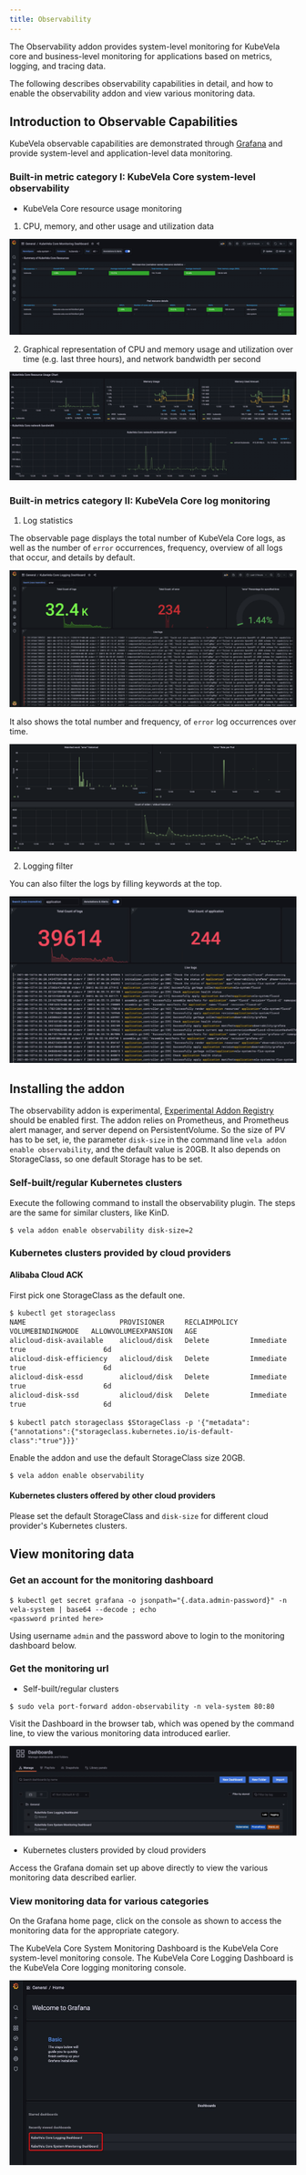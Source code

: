 ```yaml
---
title: Observability
---
```


The Observability addon provides system-level monitoring for KubeVela core and business-level monitoring for applications
based on metrics, logging, and tracing data.

The following describes observability capabilities in detail, and how to enable the observability addon and view various
monitoring data.

## Introduction to Observable Capabilities

KubeVela observable capabilities are demonstrated through [Grafana](https://grafana.com/) and provide system-level and
application-level data monitoring.

### Built-in metric category I: KubeVela Core system-level observability

- KubeVela Core resource usage monitoring

1) CPU, memory, and other usage and utilization data

![](../../resources/observability-system-level-summary-of-source-usages.png)

2) Graphical representation of CPU and memory usage and utilization over time (e.g. last three hours), and network bandwidth per second

![](../../resources/observability-system-level-summary-of-source-usages-chart.png)

### Built-in metrics category II: KubeVela Core log monitoring

1) Log statistics

The observable page displays the total number of KubeVela Core logs, as well as the number of `error` occurrences, frequency,
overview of all logs that occur, and details by default.

![](../../resources/observability-system-level-logging-statistics.png)

It also shows the total number and frequency, of `error` log occurrences over time.

![](../../resources/observability-system-level-logging-statistics2.png)

2) Logging filter

You can also filter the logs by filling keywords at the top.

![](../../resources/observability-system-level-logging-search.png)

## Installing the addon

The observability addon is experimental, [Experimental Addon Registry](../addon/intro.md) should be enabled first. The
addon relies on Prometheus, and Prometheus alert manager, and server depend on PersistentVolume. So the size of PV has to be
set, ie, the parameter `disk-size` in the command line `vela addon enable observability`, and the default value is 20GB.
It also depends on StorageClass, so one default Storage has to be set.

### Self-built/regular Kubernetes clusters

Execute the following command to install the observability plugin. The steps are the same for similar clusters, like KinD.

```shell
$ vela addon enable observability disk-size=2
```

### Kubernetes clusters provided by cloud providers

#### Alibaba Cloud ACK

First pick one StorageClass as the default one.

```shell
$ kubectl get storageclass
NAME                       PROVISIONER     RECLAIMPOLICY   VOLUMEBINDINGMODE   ALLOWVOLUMEEXPANSION   AGE
alicloud-disk-available    alicloud/disk   Delete          Immediate           true                   6d
alicloud-disk-efficiency   alicloud/disk   Delete          Immediate           true                   6d
alicloud-disk-essd         alicloud/disk   Delete          Immediate           true                   6d
alicloud-disk-ssd          alicloud/disk   Delete          Immediate           true                   6d

$ kubectl patch storageclass $StorageClass -p '{"metadata": {"annotations":{"storageclass.kubernetes.io/is-default-class":"true"}}}'
```

Enable the addon and use the default StorageClass size 20GB.

```shell
$ vela addon enable observability
```

#### Kubernetes clusters offered by other cloud providers

Please set the default StorageClass and `disk-size` for different cloud provider's Kubernetes clusters.

## View monitoring data

### Get an account for the monitoring dashboard

```shell
$ kubectl get secret grafana -o jsonpath="{.data.admin-password}" -n vela-system | base64 --decode ; echo
<password printed here>
```

Using username `admin` and the password above to login to the monitoring dashboard below.

### Get the monitoring url

- Self-built/regular clusters

```shell
$ sudo vela port-forward addon-observability -n vela-system 80:80
```

Visit the Dashboard in the browser tab, which was opened by the command line, to view the various monitoring data introduced earlier.

![](../../resources/observability-system-level-dashboards.png)

- Kubernetes clusters provided by cloud providers

Access the Grafana domain set up above directly to view the various monitoring data described earlier.

### View monitoring data for various categories

On the Grafana home page, click on the console as shown to access the monitoring data for the appropriate category.

The KubeVela Core System Monitoring Dashboard is the KubeVela Core system-level monitoring console.
The KubeVela Core Logging Dashboard is the KubeVela Core logging monitoring console.

 ![](../../resources/observability-dashboards.png)

